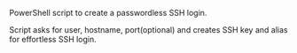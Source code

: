 PowerShell script to create a passwordless SSH login.

Script asks for user, hostname, port(optional) and creates SSH key and alias for effortless SSH login.
